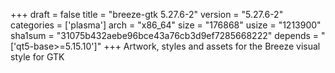 +++
draft = false
title = "breeze-gtk 5.27.6-2"
version = "5.27.6-2"
categories = ['plasma']
arch = "x86_64"
size = "176868"
usize = "1213900"
sha1sum = "31075b432aebe96bce43a76cb3d9ef7285668222"
depends = "['qt5-base>=5.15.10']"
+++
Artwork, styles and assets for the Breeze visual style for GTK
